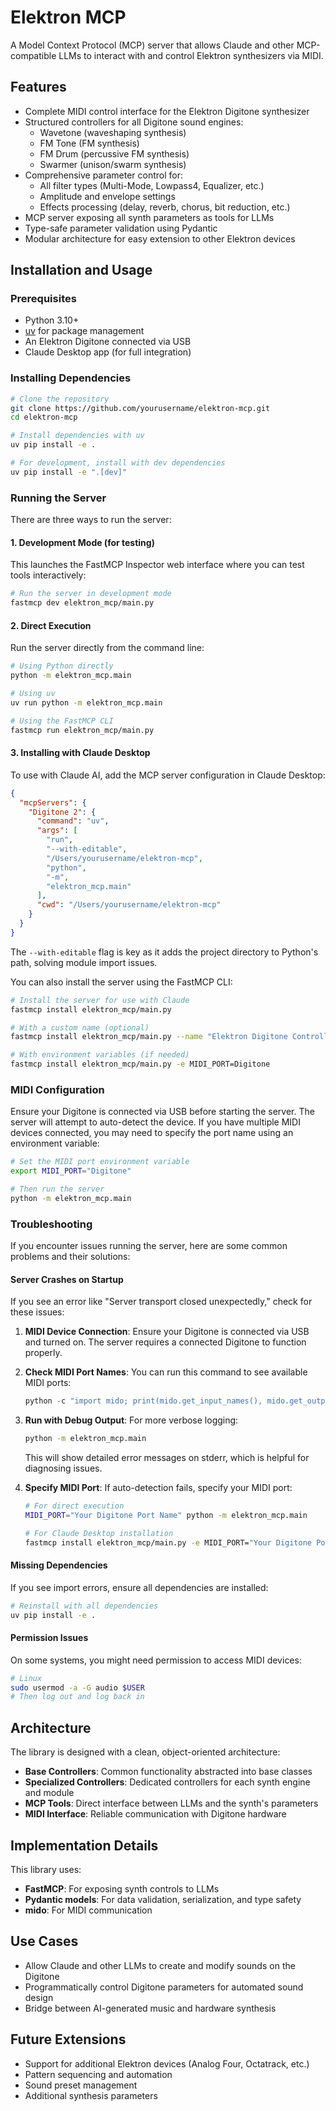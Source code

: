 # Elektron MCP

A Model Context Protocol (MCP) server that allows Claude and other MCP-compatible LLMs to interact with and control Elektron synthesizers via MIDI.

## Features

- Complete MIDI control interface for the Elektron Digitone synthesizer
- Structured controllers for all Digitone sound engines:
  - Wavetone (waveshaping synthesis)
  - FM Tone (FM synthesis)
  - FM Drum (percussive FM synthesis)
  - Swarmer (unison/swarm synthesis)
- Comprehensive parameter control for:
  - All filter types (Multi-Mode, Lowpass4, Equalizer, etc.)
  - Amplitude and envelope settings
  - Effects processing (delay, reverb, chorus, bit reduction, etc.)
- MCP server exposing all synth parameters as tools for LLMs
- Type-safe parameter validation using Pydantic
- Modular architecture for easy extension to other Elektron devices

## Installation and Usage

### Prerequisites

- Python 3.10+
- [uv](https://github.com/astral-sh/uv) for package management
- An Elektron Digitone connected via USB
- Claude Desktop app (for full integration)

### Installing Dependencies

```bash
# Clone the repository
git clone https://github.com/yourusername/elektron-mcp.git
cd elektron-mcp

# Install dependencies with uv
uv pip install -e .

# For development, install with dev dependencies
uv pip install -e ".[dev]"
```

### Running the Server

There are three ways to run the server:

#### 1. Development Mode (for testing)

This launches the FastMCP Inspector web interface where you can test tools interactively:

```bash
# Run the server in development mode
fastmcp dev elektron_mcp/main.py

```

#### 2. Direct Execution

Run the server directly from the command line:

```bash
# Using Python directly
python -m elektron_mcp.main

# Using uv
uv run python -m elektron_mcp.main

# Using the FastMCP CLI
fastmcp run elektron_mcp/main.py
```

#### 3. Installing with Claude Desktop

To use with Claude AI, add the MCP server configuration in Claude Desktop:

```json
{
  "mcpServers": {
    "Digitone 2": {
      "command": "uv",
      "args": [
        "run",
        "--with-editable",
        "/Users/yourusername/elektron-mcp",
        "python",
        "-m",
        "elektron_mcp.main"
      ],
      "cwd": "/Users/yourusername/elektron-mcp"
    }
  }
}
```

The `--with-editable` flag is key as it adds the project directory to Python's path, solving module import issues.

You can also install the server using the FastMCP CLI:

```bash
# Install the server for use with Claude
fastmcp install elektron_mcp/main.py

# With a custom name (optional)
fastmcp install elektron_mcp/main.py --name "Elektron Digitone Controller"

# With environment variables (if needed)
fastmcp install elektron_mcp/main.py -e MIDI_PORT=Digitone
```

### MIDI Configuration

Ensure your Digitone is connected via USB before starting the server. The server will attempt to auto-detect the device. If you have multiple MIDI devices connected, you may need to specify the port name using an environment variable:

```bash
# Set the MIDI port environment variable
export MIDI_PORT="Digitone"

# Then run the server
python -m elektron_mcp.main
```

### Troubleshooting

If you encounter issues running the server, here are some common problems and their solutions:

#### Server Crashes on Startup

If you see an error like "Server transport closed unexpectedly," check for these issues:

1. **MIDI Device Connection**: Ensure your Digitone is connected via USB and turned on. The server requires a connected Digitone to function properly.

2. **Check MIDI Port Names**: You can run this command to see available MIDI ports:

   ```python
   python -c "import mido; print(mido.get_input_names(), mido.get_output_names())"
   ```

3. **Run with Debug Output**: For more verbose logging:

   ```bash
   python -m elektron_mcp.main
   ```

   This will show detailed error messages on stderr, which is helpful for diagnosing issues.

4. **Specify MIDI Port**: If auto-detection fails, specify your MIDI port:

   ```bash
   # For direct execution
   MIDI_PORT="Your Digitone Port Name" python -m elektron_mcp.main

   # For Claude Desktop installation
   fastmcp install elektron_mcp/main.py -e MIDI_PORT="Your Digitone Port Name"
   ```

#### Missing Dependencies

If you see import errors, ensure all dependencies are installed:

```bash
# Reinstall with all dependencies
uv pip install -e .
```

#### Permission Issues

On some systems, you might need permission to access MIDI devices:

```bash
# Linux
sudo usermod -a -G audio $USER
# Then log out and log back in
```

## Architecture

The library is designed with a clean, object-oriented architecture:

- **Base Controllers**: Common functionality abstracted into base classes
- **Specialized Controllers**: Dedicated controllers for each synth engine and module
- **MCP Tools**: Direct interface between LLMs and the synth's parameters
- **MIDI Interface**: Reliable communication with Digitone hardware

## Implementation Details

This library uses:

- **FastMCP**: For exposing synth controls to LLMs
- **Pydantic models**: For data validation, serialization, and type safety
- **mido**: For MIDI communication

## Use Cases

- Allow Claude and other LLMs to create and modify sounds on the Digitone
- Programmatically control Digitone parameters for automated sound design
- Bridge between AI-generated music and hardware synthesis

## Future Extensions

- Support for additional Elektron devices (Analog Four, Octatrack, etc.)
- Pattern sequencing and automation
- Sound preset management
- Additional synthesis parameters

